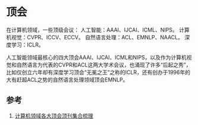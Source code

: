 # 顶会

在计算机领域，一些顶级会议：
人工智能：AAAI、IJCAI、ICML、NIPS。
计算机视觉：CVPR、ICCV、ECCV。
自然语言处理：ACL、EMNLP、NAACL。
深度学习：ICLR。

人工智能领域最核心的四大顶会AAAI、IJCAI、ICML和NIPS，以及作为计算机视觉和自然语言为代表的CVPR和ACL这两大学术会议，也涌现了许多“后起之秀”，比如仅创立六年却有深度学习顶会“无冕之王”之称的ICLR，还有创办于1996年的大有赶超ACL之势的自然语言处理领域顶会EMNLP。

## 参考
1. [计算机领域各大顶会顶刊集合梳理](https://blog.csdn.net/qq_53250079/article/details/127445798)
